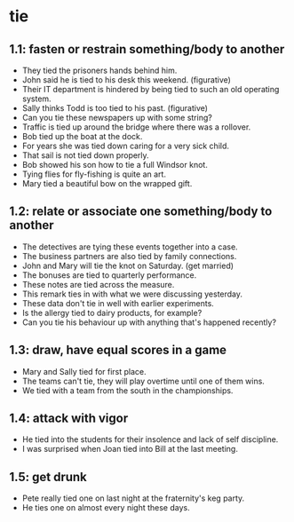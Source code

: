 # tie
## 1.1: fasten or restrain something/body to another

  *  They tied the prisoners hands behind him.
  *  John said he is tied to his desk this weekend. (figurative)
  *  Their IT department is hindered by being tied to such an old operating system.
  *  Sally thinks Todd is too tied to his past. (figurative)
  *  Can you tie these newspapers up with some string?
  *  Traffic is tied up around the bridge where there was a rollover.
  *  Bob tied up the boat at the dock.
  *  For years she was tied down caring for a very sick child.
  *  That sail is not tied down properly.
  *  Bob showed his son how to tie a full Windsor knot.
  *  Tying flies for fly-fishing is quite an art.
  *  Mary tied a beautiful bow on the wrapped gift.

## 1.2: relate or associate one something/body to another

  *  The detectives are tying these events together into a case.
  *  The business partners are also tied by family connections.
  *  John and Mary will tie the knot on Saturday. (get married)
  *  The bonuses are tied to quarterly performance.
  *  These notes are tied across the measure.
  *  This remark ties in with what we were discussing yesterday.
  *  These data don't tie in well with earlier experiments.
  *  Is the allergy tied to dairy products, for example?
  *  Can you tie his behaviour up with anything that's happened recently?

## 1.3: draw, have equal scores in a game

  *  Mary and Sally tied for first place.
  *  The teams can't tie, they will play overtime until one of them wins.
  *  We tied with a team from the south in the championships.

## 1.4: attack with vigor

  *  He tied into the students for their insolence and lack of self discipline.
  *  I was surprised when Joan tied into Bill at the last meeting.

## 1.5: get drunk

  *  Pete really tied one on last night at the fraternity's keg party.
  *  He ties one on almost every night these days.
